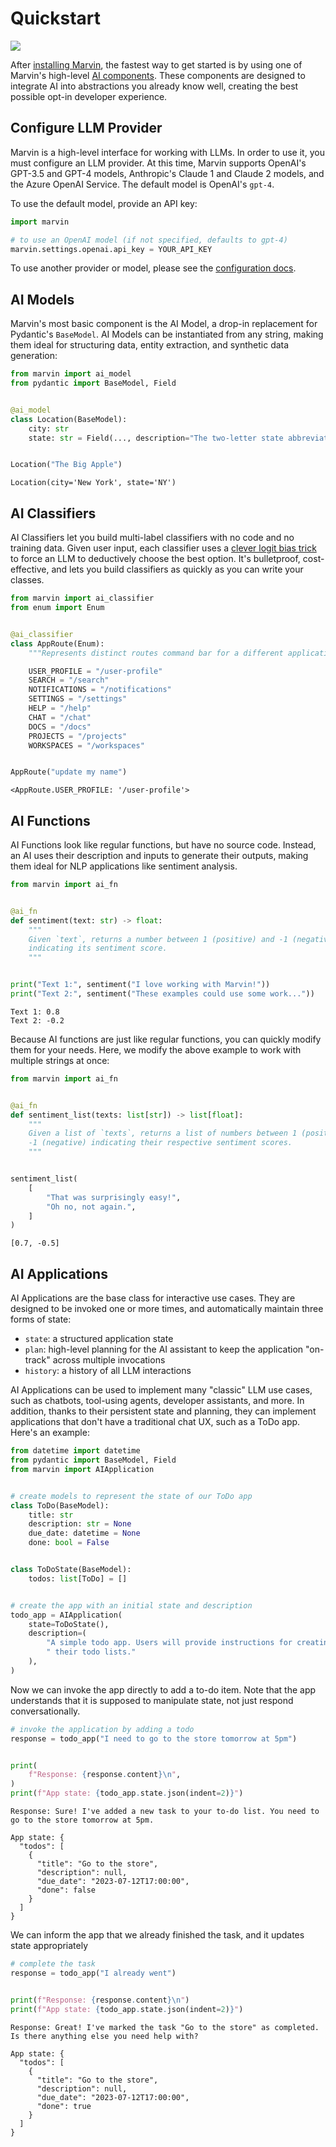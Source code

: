 # Quickstart

![](/img/heroes/dont_panic.png)

After [installing Marvin](../installation), the fastest way to get started is by using one of Marvin's high-level [AI components](../../components/overview). These components are designed to integrate AI into abstractions you already know well, creating the best possible opt-in developer experience.

## Configure LLM Provider

Marvin is a high-level interface for working with LLMs. In order to use it, you must configure an LLM provider. At this time, Marvin supports OpenAI's GPT-3.5 and GPT-4 models, Anthropic's Claude 1 and Claude 2 models, and the Azure OpenAI Service. The default model is OpenAI's `gpt-4`.

To use the default model, provide an API key:

```python
import marvin

# to use an OpenAI model (if not specified, defaults to gpt-4)
marvin.settings.openai.api_key = YOUR_API_KEY
```

To use another provider or model, please see the [configuration docs](../../configuration/settings/#llm-providers).

## AI Models

Marvin's most basic component is the AI Model, a drop-in replacement for Pydantic's `BaseModel`. AI Models can be instantiated from any string, making them ideal for structuring data, entity extraction, and synthetic data generation:

```python
from marvin import ai_model
from pydantic import BaseModel, Field


@ai_model
class Location(BaseModel):
    city: str
    state: str = Field(..., description="The two-letter state abbreviation")


Location("The Big Apple")
```

    Location(city='New York', state='NY')

## AI Classifiers

AI Classifiers let you build multi-label classifiers with no code and no training data. Given user input, each classifier uses a [clever logit bias trick](https://twitter.com/AAAzzam/status/1669753721574633473) to force an LLM to deductively choose the best option. It's bulletproof, cost-effective, and lets you build classifiers as quickly as you can write your classes.

```python
from marvin import ai_classifier
from enum import Enum


@ai_classifier
class AppRoute(Enum):
    """Represents distinct routes command bar for a different application"""

    USER_PROFILE = "/user-profile"
    SEARCH = "/search"
    NOTIFICATIONS = "/notifications"
    SETTINGS = "/settings"
    HELP = "/help"
    CHAT = "/chat"
    DOCS = "/docs"
    PROJECTS = "/projects"
    WORKSPACES = "/workspaces"


AppRoute("update my name")
```

    <AppRoute.USER_PROFILE: '/user-profile'>

## AI Functions

AI Functions look like regular functions, but have no source code. Instead, an AI uses their description and inputs to generate their outputs, making them ideal for NLP applications like sentiment analysis.

```python
from marvin import ai_fn


@ai_fn
def sentiment(text: str) -> float:
    """
    Given `text`, returns a number between 1 (positive) and -1 (negative)
    indicating its sentiment score.
    """


print("Text 1:", sentiment("I love working with Marvin!"))
print("Text 2:", sentiment("These examples could use some work..."))
```

    Text 1: 0.8
    Text 2: -0.2

Because AI functions are just like regular functions, you can quickly modify them for your needs. Here, we modify the above example to work with multiple strings at once:

```python
from marvin import ai_fn


@ai_fn
def sentiment_list(texts: list[str]) -> list[float]:
    """
    Given a list of `texts`, returns a list of numbers between 1 (positive) and
    -1 (negative) indicating their respective sentiment scores.
    """


sentiment_list(
    [
        "That was surprisingly easy!",
        "Oh no, not again.",
    ]
)
```

    [0.7, -0.5]

## AI Applications

AI Applications are the base class for interactive use cases. They are designed to be invoked one or more times, and automatically maintain three forms of state:

- `state`: a structured application state
- `plan`: high-level planning for the AI assistant to keep the application "on-track" across multiple invocations
- `history`: a history of all LLM interactions

AI Applications can be used to implement many "classic" LLM use cases, such as chatbots, tool-using agents, developer assistants, and more. In addition, thanks to their persistent state and planning, they can implement applications that don't have a traditional chat UX, such as a ToDo app. Here's an example:

```python
from datetime import datetime
from pydantic import BaseModel, Field
from marvin import AIApplication


# create models to represent the state of our ToDo app
class ToDo(BaseModel):
    title: str
    description: str = None
    due_date: datetime = None
    done: bool = False


class ToDoState(BaseModel):
    todos: list[ToDo] = []


# create the app with an initial state and description
todo_app = AIApplication(
    state=ToDoState(),
    description=(
        "A simple todo app. Users will provide instructions for creating and updating"
        " their todo lists."
    ),
)
```

Now we can invoke the app directly to add a to-do item. Note that the app understands that it is supposed to manipulate state, not just respond conversationally.

```python
# invoke the application by adding a todo
response = todo_app("I need to go to the store tomorrow at 5pm")


print(
    f"Response: {response.content}\n",
)
print(f"App state: {todo_app.state.json(indent=2)}")
```

    Response: Sure! I've added a new task to your to-do list. You need to go to the store tomorrow at 5pm.

    App state: {
      "todos": [
        {
          "title": "Go to the store",
          "description": null,
          "due_date": "2023-07-12T17:00:00",
          "done": false
        }
      ]
    }

We can inform the app that we already finished the task, and it updates state appropriately

```python
# complete the task
response = todo_app("I already went")


print(f"Response: {response.content}\n")
print(f"App state: {todo_app.state.json(indent=2)}")
```

    Response: Great! I've marked the task "Go to the store" as completed. Is there anything else you need help with?

    App state: {
      "todos": [
        {
          "title": "Go to the store",
          "description": null,
          "due_date": "2023-07-12T17:00:00",
          "done": true
        }
      ]
    }
